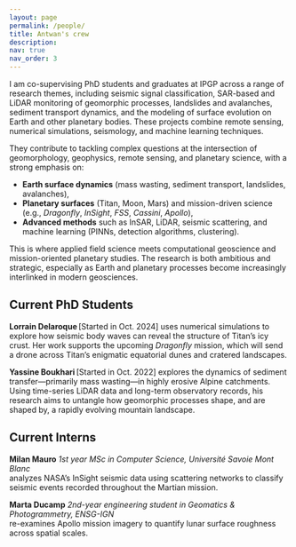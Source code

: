 ```yaml
---
layout: page
permalink: /people/
title: Antwan's crew
description:
nav: true
nav_order: 3
---
```



I am co-supervising PhD students and graduates at IPGP across a range of research themes, including seismic signal classification, SAR-based and LiDAR monitoring of geomorphic processes, landslides and avalanches, sediment transport dynamics, and the modeling of surface evolution on Earth and other planetary bodies. These projects combine remote sensing, numerical simulations, seismology, and machine learning techniques.

They contribute to tackling complex questions at the intersection of geomorphology, geophysics, remote sensing, and planetary science, with a strong emphasis on:

* **Earth surface dynamics** (mass wasting, sediment transport, landslides, avalanches),
* **Planetary surfaces** (Titan, Moon, Mars) and mission-driven science (e.g., *Dragonfly*, *InSight*, *FSS*, *Cassini*, *Apollo*),
* **Advanced methods** such as InSAR, LiDAR, seismic scattering, and machine learning (PINNs, detection algorithms, clustering).  


This is where applied field science meets computational geoscience and mission-oriented planetary studies. The research is both ambitious and strategic, especially as Earth and planetary processes become increasingly interlinked in modern geosciences.


## Current PhD Students

**Lorrain Delaroque** \[Started in Oct. 2024]
uses numerical simulations to explore how seismic body waves can reveal the structure of Titan’s icy crust. Her work supports the upcoming *Dragonfly* mission, which will send a drone across Titan’s enigmatic equatorial dunes and cratered landscapes.

**Yassine Boukhari** \[Started in Oct. 2022]
explores the dynamics of sediment transfer—primarily mass wasting—in highly erosive Alpine catchments. Using time-series LiDAR data and long-term observatory records, his research aims to untangle how geomorphic processes shape, and are shaped by, a rapidly evolving mountain landscape.

## Current Interns

**Milan Mauro**
*1st year MSc in Computer Science, Université Savoie Mont Blanc*  
analyzes NASA’s InSight seismic data using scattering networks to classify seismic events recorded throughout the Martian mission.

**Marta Ducamp**
*2nd-year engineering student in Geomatics & Photogrammetry, ENSG-IGN*  
re-examines Apollo mission imagery to quantify lunar surface roughness across spatial scales.

<br />
